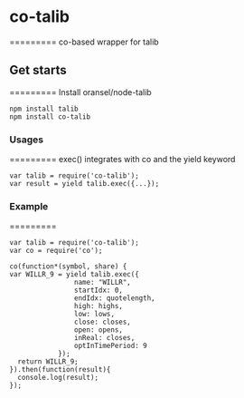# co-talib
=========
co-based wrapper for talib

## Get starts
=========
Install oransel/node-talib
```
npm install talib
npm install co-talib
```

### Usages
=========
  exec() integrates with co and the yield keyword
```
var talib = require('co-talib');
var result = yield talib.exec({...});
```

### Example
=========
```
var talib = require('co-talib');
var co = require('co');

co(function*(symbol, share) {
var WILLR_9 = yield talib.exec({
                name: "WILLR",
                startIdx: 0,
                endIdx: quotelength,
                high: highs,
                low: lows,
                close: closes,
                open: opens,
                inReal: closes,
                optInTimePeriod: 9
            });
  return WILLR_9;          
}).then(function(result){
  console.log(result);
});
```
